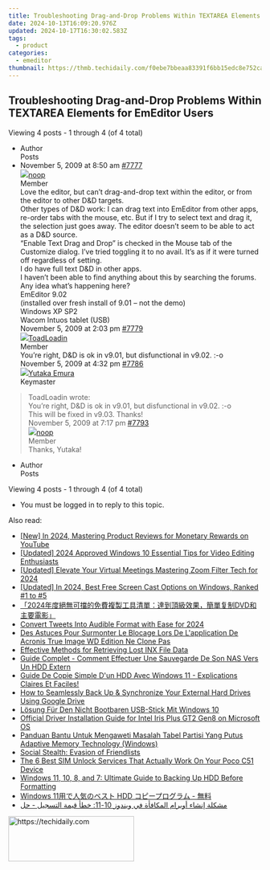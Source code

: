 ```yaml
---
title: Troubleshooting Drag-and-Drop Problems Within TEXTAREA Elements for EmEditor Users
date: 2024-10-13T16:09:20.976Z
updated: 2024-10-17T16:30:02.583Z
tags:
  - product
categories:
  - emeditor
thumbnail: https://thmb.techidaily.com/f0ebe7bbeaa83391f6bb15edc8e752caf5cabced73b47f7e6c93255938daeeee.jpg
---
```


## Troubleshooting Drag-and-Drop Problems Within TEXTAREA Elements for EmEditor Users

Viewing 4 posts - 1 through 4 (of 4 total)

* Author  
Posts
* November 5, 2009 at 8:50 am [#7777](https://tools.techidaily.com/emeditor/products/)  
[![](https://secure.gravatar.com/avatar/44599c6fbef822c6e02b30989f09a4c5?s=80&d=identicon&r=g)noop](https://www.emeditor.com/forums/users/noop/ "View noop's profile")  
Member  
Love the editor, but can’t drag-and-drop text within the editor, or from the editor to other D&D targets.  
 Other types of D&D work: I can drag text into EmEditor from other apps, re-order tabs with the mouse, etc. But if I try to select text and drag it, the selection just goes away. The editor doesn’t seem to be able to act as a D&D source.  
 “Enable Text Drag and Drop” is checked in the Mouse tab of the Customize dialog. I’ve tried toggling it to no avail. It’s as if it were turned off regardless of setting.  
 I do have full text D&D in other apps.  
 I haven’t been able to find anything about this by searching the forums. Any idea what’s happening here?  
 EmEditor 9.02  
 (installed over fresh install of 9.01 – not the demo)  
 Windows XP SP2  
 Wacom Intuos tablet (USB)  
November 5, 2009 at 2:03 pm [#7779](https://tools.techidaily.com/emeditor/products/)  
[![](https://secure.gravatar.com/avatar/9dac5ab27354edc3ff070db8ce1a1a66?s=80&d=identicon&r=g)ToadLoadin](https://www.emeditor.com/forums/users/ToadLoadin/ "View ToadLoadin's profile")  
Member  
You’re right, D&D is ok in v9.01, but disfunctional in v9.02\. :-o  
November 5, 2009 at 4:32 pm [#7786](https://tools.techidaily.com/emeditor/products/)  
[![](https://secure.gravatar.com/avatar/a0a6377144ed3636f985d87303f65ed2?s=80&d=identicon&r=g)Yutaka Emura](https://www.emeditor.com/forums/users/yemura/ "View Yutaka Emura's profile")  
Keymaster  
> ToadLoadin wrote:  
> You’re right, D&D is ok in v9.01, but disfunctional in v9.02\. :-o  
 This will be fixed in v9.03\. Thanks!  
November 5, 2009 at 7:17 pm [#7793](https://tools.techidaily.com/emeditor/products/)  
[![](https://secure.gravatar.com/avatar/44599c6fbef822c6e02b30989f09a4c5?s=80&d=identicon&r=g)noop](https://www.emeditor.com/forums/users/noop/ "View noop's profile")  
Member  
Thanks, Yutaka!
* Author  
Posts

Viewing 4 posts - 1 through 4 (of 4 total)

* You must be logged in to reply to this topic.

<ins class="adsbygoogle"
     style="display:block"
     data-ad-format="autorelaxed"
     data-ad-client="ca-pub-7571918770474297"
     data-ad-slot="1223367746"></ins>

<ins class="adsbygoogle"
     style="display:block"
     data-ad-client="ca-pub-7571918770474297"
     data-ad-slot="8358498916"
     data-ad-format="auto"
     data-full-width-responsive="true"></ins>

<span class="atpl-alsoreadstyle">Also read:</span>
<div><ul>
<li><a href="https://youtube-docs.techidaily.com/n-2024-mastering-product-reviews-for-monetary-rewards-on-youtube/"><u>[New] In 2024, Mastering Product Reviews for Monetary Rewards on YouTube</u></a></li>
<li><a href="https://fox-links.techidaily.com/updated-2024-approved-windows-10-essential-tips-for-video-editing-enthusiasts/"><u>[Updated] 2024 Approved Windows 10 Essential Tips for Video Editing Enthusiasts</u></a></li>
<li><a href="https://screen-mirroring-recording.techidaily.com/updated-elevate-your-virtual-meetings-mastering-zoom-filter-tech-for-2024/"><u>[Updated] Elevate Your Virtual Meetings Mastering Zoom Filter Tech for 2024</u></a></li>
<li><a href="https://fox-access.techidaily.com/updated-in-2024-best-free-screen-cast-options-on-windows-ranked-1-to-5/"><u>[Updated] In 2024, Best Free Screen Cast Options on Windows, Ranked #1 to #5</u></a></li>
<li><a href="https://eaxpv-info.techidaily.com/1725285970552-2024dvd/"><u>「2024年度絕無可擋的免費複製工具清單：達到頂級效果，簡單复制DVD和主要電影」</u></a></li>
<li><a href="https://extra-resources.techidaily.com/convert-tweets-into-audible-format-with-ease-for-2024/"><u>Convert Tweets Into Audible Format with Ease for 2024</u></a></li>
<li><a href="https://win-great.techidaily.com/des-astuces-pour-surmonter-le-blocage-lors-de-lapplication-de-acronis-true-image-wd-edition-ne-clone-pas/"><u>Des Astuces Pour Surmonter Le Blocage Lors De L'application De Acronis True Image WD Edition Ne Clone Pas</u></a></li>
<li><a href="https://win-great.techidaily.com/effective-methods-for-retrieving-lost-inx-file-data/"><u>Effective Methods for Retrieving Lost INX File Data</u></a></li>
<li><a href="https://win-great.techidaily.com/guide-complet-comment-effectuer-une-sauvegarde-de-son-nas-vers-un-hdd-extern/"><u>Guide Complet - Comment Effectuer Une Sauvegarde De Son NAS Vers Un HDD Extern</u></a></li>
<li><a href="https://win-great.techidaily.com/guide-de-copie-simple-dun-hdd-avec-windows-11-explications-claires-et-faciles/"><u>Guide De Copie Simple D'un HDD Avec Windows 11 - Explications Claires Et Faciles!</u></a></li>
<li><a href="https://win-great.techidaily.com/how-to-seamlessly-back-up-and-synchronize-your-external-hard-drives-using-google-drive/"><u>How to Seamlessly Back Up & Synchronize Your External Hard Drives Using Google Drive</u></a></li>
<li><a href="https://discover-exceptional.techidaily.com/losung-fur-den-nicht-bootbaren-usb-stick-mit-windows-10/"><u>Lösung Für Den Nicht Bootbaren USB-Stick Mit Windows 10</u></a></li>
<li><a href="https://win-amazing.techidaily.com/official-driver-installation-guide-for-intel-iris-plus-gt2-gen8-on-microsoft-os/"><u>Official Driver Installation Guide for Intel Iris Plus GT2 Gen8 on Microsoft OS</u></a></li>
<li><a href="https://win-great.techidaily.com/panduan-bantu-untuk-mengaweti-masalah-tabel-partisi-yang-putus-adaptive-memory-technology-windows/"><u>Panduan Bantu Untuk Mengaweti Masalah Tabel Partisi Yang Putus Adaptive Memory Technology (Windows)</u></a></li>
<li><a href="https://facebook.techidaily.com/social-stealth-evasion-of-friendlists/"><u>Social Stealth: Evasion of Friendlists</u></a></li>
<li><a href="https://sim-unlock.techidaily.com/the-6-best-sim-unlock-services-that-actually-work-on-your-poco-c51-device-by-drfone-android/"><u>The 6 Best SIM Unlock Services That Actually Work On Your Poco C51 Device</u></a></li>
<li><a href="https://win-great.techidaily.com/windows-11-10-8-and-7-ultimate-guide-to-backing-up-hdd-before-formatting/"><u>Windows 11, 10, 8, and 7: Ultimate Guide to Backing Up HDD Before Formatting</u></a></li>
<li><a href="https://win-great.techidaily.com/windows-11-hdd/"><u>Windows 11用で人気のベスト HDD コピープログラム - 無料</u></a></li>
<li><a href="https://win-great.techidaily.com/mshkla-inshaaa-aobram-almkafaa-fy-oyndoz-10-11-khta-kyma-altsgyl-hl/"><u>مشكلة إنشاء أوبرام المكافأة في ويندوز 10-11: خطأ قيمة التسجيل - حل</u></a></li>
</ul></div>

<!-- affiliate ads begin -->
<a href="https://aligracehair.sjv.io/c/5597632/2135398/19272" target="_top" id="2135398">
  <img src="//a.impactradius-go.com/display-ad/19272-2135398" border="0" alt="https://techidaily.com" width="250" height="90"/>
</a>
<img height="0" width="0" src="https://aligracehair.sjv.io/i/5597632/2135398/19272" style="position:absolute;visibility:hidden;" border="0" />
<!-- affiliate ads end -->

